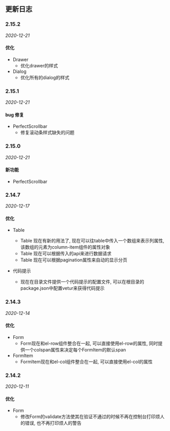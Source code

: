 ## 更新日志

### 2.15.2

*2020-12-21*
#### 优化

- Drawer
  - 优化drawer的样式
- Dialog
  - 优化所有的dialog的样式

### 2.15.1

*2020-12-21*
#### bug 修复

- PerfectScrollbar
  - 修复滚动条样式缺失的问题

### 2.15.0

*2020-12-21*
#### 新功能

- PerfectScrollbar

### 2.14.7

*2020-12-17*
#### 优化

- Table
  - Table 现在有新的用法了, 现在可以往table中传入一个数组来表示列属性, 该数组的元素为column-item组件的属性对象
  - Table 现在可以根据传入的api来进行数据请求
  - Table 现在可以根据pagination属性来自动的显示分页

- 代码提示
  - 现在在目录文件提供一个代码提示的配置文件, 可以在根目录的package.json中配置vetur来获得代码提示
### 2.14.3

*2020-12-14*
#### 优化

- Form
  - Form现在和el-row组件整合在一起, 可以直接使用el-row的属性, 同时提供一个colspan属性来决定每个FormItem的默认span
- FormItem
  - FormItem现在和el-col组件整合在一起, 可以直接使用el-col的属性

### 2.14.2

*2020-12-11*
#### 优化

- Form
  - 修改Form的validate方法使其在验证不通过的时候不再在控制台打印烦人的错误, 也不再打印烦人的警告